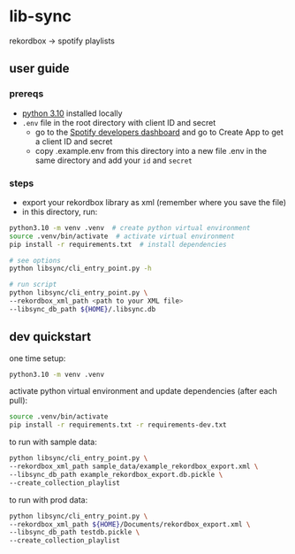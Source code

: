 # lib-sync

rekordbox -> spotify playlists

## user guide

### prereqs

- [python 3.10](https://www.python.org/downloads/release/python-31010/) installed locally
- `.env` file in the root directory with client ID and secret
  - go to the [Spotify developers dashboard](https://developer.spotify.com/dashboard) and go to Create App to get a client ID and secret
  - copy .example.env from this directory into a new file .env in the same directory and add your `id` and `secret`

### steps

- export your rekordbox library as xml (remember where you save the file)
- in this directory, run:

```bash
python3.10 -m venv .venv  # create python virtual environment
source .venv/bin/activate  # activate virtual environment
pip install -r requirements.txt  # install dependencies

# see options
python libsync/cli_entry_point.py -h

# run script
python libsync/cli_entry_point.py \
--rekordbox_xml_path <path to your XML file>
--libsync_db_path ${HOME}/.libsync.db
```

## dev quickstart

one time setup:

```bash
python3.10 -m venv .venv
```

activate python virtual environment and update dependencies (after each pull):

```bash
source .venv/bin/activate
pip install -r requirements.txt -r requirements-dev.txt
```

to run with sample data:

```bash
python libsync/cli_entry_point.py \
--rekordbox_xml_path sample_data/example_rekordbox_export.xml \
--libsync_db_path example_rekordbox_export.db.pickle \
--create_collection_playlist
```

to run with prod data:

```bash
python libsync/cli_entry_point.py \
--rekordbox_xml_path ${HOME}/Documents/rekordbox_export.xml \
--libsync_db_path testdb.pickle \
--create_collection_playlist
```
